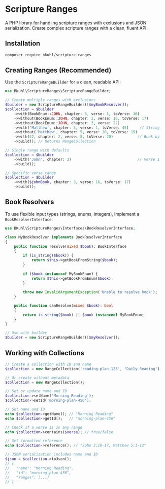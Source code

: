 # Scripture Ranges

A PHP library for handling scripture ranges with exclusions and JSON serialization. Create complex scripture ranges with a clean, fluent API.

## Installation

```bash
composer require bkuhl/scripture-ranges
```

## Creating Ranges (Recommended)

Use the `ScriptureRangeBuilder` for a clean, readable API:

```php
use BKuhl\ScriptureRanges\ScriptureRangeBuilder;

// Create multiple ranges with exclusions
$builder = new ScriptureRangeBuilder([$myBookResolver]);
$collection = $builder
    ->with(BookEnum::JOHN, chapter: 3, verse: 1, toVerse: 36)
    ->without(BookEnum::JOHN, chapter: 3, verse: 16, toVerse: 17)
    ->without(BookEnum::JOHN, chapter: 3, verse: 22)
    ->with('Matthew', chapter: 5, verse: 1, toVerse: 48)     // String book
    ->without('Matthew', chapter: 5, verse: 10, toVerse: 15)
    ->with(42, chapter: 2, verse: 8, toVerse: 20)           // Book by position
    ->build(); // Returns RangeCollection

// Single range with defaults
$collection = $builder
    ->with('John', chapter: 3)                              // Verse 1 to end of chapter
    ->build();

// Specific verse range
$collection = $builder
    ->with($johnBook, chapter: 3, verse: 16, toVerse: 17)
    ->build();
```

## Book Resolvers

To use flexible input types (strings, enums, integers), implement a `BookResolverInterface`:

```php
use BKuhl\ScriptureRanges\Interfaces\BookResolverInterface;

class MyBookResolver implements BookResolverInterface
{
    public function resolve(mixed $book): BookInterface
    {
        if (is_string($book)) {
            return $this->getBookFromString($book);
        }
        
        if ($book instanceof MyBookEnum) {
            return $this->getBookFromEnum($book);
        }
        
        throw new InvalidArgumentException('Unable to resolve book');
    }

    public function canResolve(mixed $book): bool
    {
        return is_string($book) || $book instanceof MyBookEnum;
    }
}

// Use with builder
$builder = new ScriptureRangeBuilder([$myResolver]);
```

## Working with Collections

```php
// Create a collection with ID and name
$collection = new RangeCollection('reading-plan-123', 'Daily Reading');

// Or create without metadata
$collection = new RangeCollection();

// Set or update name and ID
$collection->setName('Morning Reading');
$collection->setId('morning-plan-456');

// Get name and ID
echo $collection->getName(); // "Morning Reading"
echo $collection->getId();   // "morning-plan-456"

// Check if a verse is in any range
echo $collection->contains($verse); // true/false

// Get formatted reference
echo $collection->reference(); // "John 3:16-17, Matthew 5:1-12"

// JSON serialization includes name and ID
$json = $collection->toJson();
// {
//   "name": "Morning Reading",
//   "id": "morning-plan-456", 
//   "ranges": [...]
// }
```
